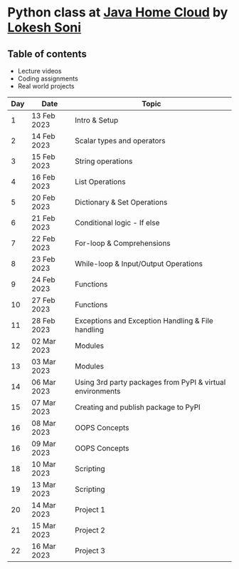 # Python class at [Java Home Cloud](http://javahome.in) by [Lokesh Soni](http://linkedin.com/in/lokeshsonii)

## Table of contents

- Lecture videos
- Coding assignments
- Real world projects

| Day | Date        | Topic                                                     |
|---- |------------ |---------------------------------------------------------- |
| 1   | 13 Feb 2023 | Intro & Setup                                             |
| 2   | 14 Feb 2023 | Scalar types and operators                                |
| 3   | 15 Feb 2023 | String operations                                         |
| 4   | 16 Feb 2023 | List Operations                                           |
| 5   | 20 Feb 2023 | Dictionary & Set Operations                               |
| 6   | 21 Feb 2023 | Conditional logic - If else                               |
| 7   | 22 Feb 2023 | For-loop & Comprehensions                                 |
| 8   | 23 Feb 2023 | While-loop & Input/Output Operations                      |
| 9   | 24 Feb 2023 | Functions                                                 |
| 10  | 27 Feb 2023 | Functions                                                 |
| 11  | 28 Feb 2023 | Exceptions and Exception Handling & File handling         |
| 12  | 02 Mar 2023 | Modules                                                   |
| 13  | 03 Mar 2023 | Modules                                                   |
| 14  | 06 Mar 2023 | Using 3rd party packages from PyPI & virtual environments |
| 15  | 07 Mar 2023 | Creating and publish package to PyPI                      |
| 16  | 08 Mar 2023 | OOPS Concepts                                             |
| 16  | 09 Mar 2023 | OOPS Concepts                                             |
| 18  | 10 Mar 2023 | Scripting                                                 |
| 19  | 13 Mar 2023 | Scripting                                                 |
| 20  | 14 Mar 2023 | Project 1                                                 |
| 21  | 15 Mar 2023 | Project 2                                                 |
| 22  | 16 Mar 2023 | Project 3                                                 |
